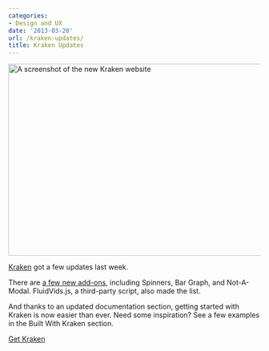 ```yaml
---
categories:
- Design and UX
date: '2013-03-20'
url: /kraken-updates/
title: Kraken Updates
---
```


<img src="https://gomakethings.com/wp-content/uploads/2013/03/kraken.png" alt="A screenshot of the new Kraken website" width="640" height="384" class="aligncenter size-full wp-image-4400" />

<a href="http://cferdinandi.github.com/kraken/">Kraken</a> got a few updates last week.

There are <a href="http://cferdinandi.github.com/kraken/addons.html">a few new add-ons</a>, including Spinners, Bar Graph, and Not-A-Modal. FluidVids.js, a third-party script, also made the list.

And thanks to an updated documentation section, getting started with Kraken is now easier than ever. Need some inspiration? See a few examples in the Built With Kraken section.

<p class="text-center"><a class="btn" href="http://cferdinandi.github.com/kraken/">Get Kraken</a></p>